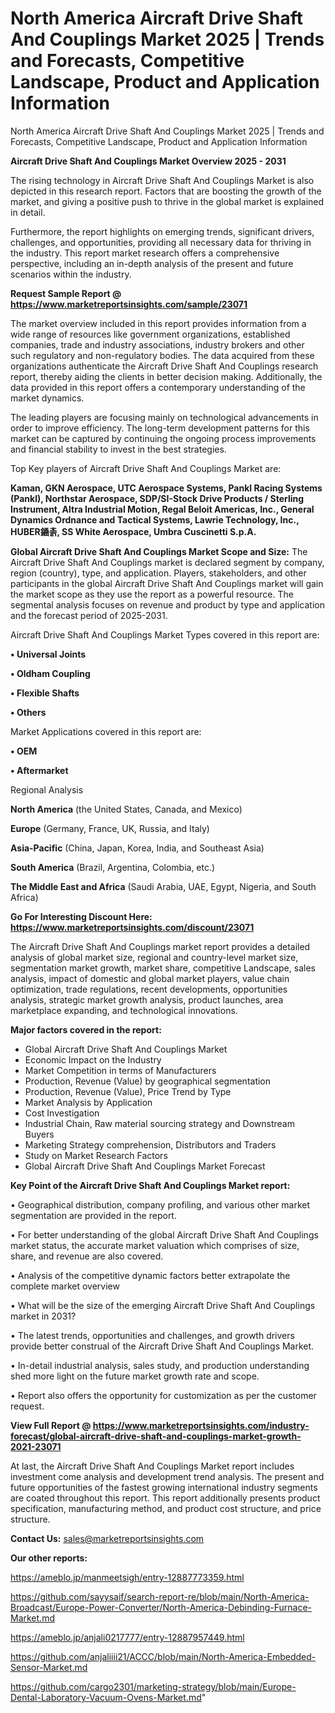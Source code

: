 # North America Aircraft Drive Shaft And Couplings Market 2025 | Trends and Forecasts, Competitive Landscape, Product and Application Information
North America Aircraft Drive Shaft And Couplings Market 2025 | Trends and Forecasts, Competitive Landscape, Product and Application Information

<Strong> Aircraft Drive Shaft And Couplings Market Overview 2025 - 2031</strong>

The rising technology in Aircraft Drive Shaft And Couplings Market is also depicted in this research report. Factors that are boosting the growth of the market, and giving a positive push to thrive in the global market is explained in detail.

Furthermore, the report highlights on emerging trends, significant drivers, challenges, and opportunities, providing all necessary data for thriving in the industry. This report market research offers a comprehensive perspective, including an in-depth analysis of the present and future scenarios within the industry.

<strong>Request Sample Report @ <a href=https://www.marketreportsinsights.com/sample/23071>https://www.marketreportsinsights.com/sample/23071</a></strong>

The market overview included in this report provides information from a wide range of resources like government organizations, established companies, trade and industry associations, industry brokers and other such regulatory and non-regulatory bodies. The data acquired from these organizations authenticate the Aircraft Drive Shaft And Couplings research report, thereby aiding the clients in better decision making. Additionally, the data provided in this report offers a contemporary understanding of the market dynamics.

The leading players are focusing mainly on technological advancements in order to improve efficiency. The long-term development patterns for this market can be captured by continuing the ongoing process improvements and financial stability to invest in the best strategies.

Top Key players of Aircraft Drive Shaft And Couplings Market are:

<strong>Kaman, GKN Aerospace, UTC Aerospace Systems, Pankl Racing Systems (Pankl), Northstar Aerospace, SDP/SI-Stock Drive Products / Sterling Instrument, Altra Industrial Motion, Regal Beloit Americas, Inc., General Dynamics Ordnance and Tactical Systems, Lawrie Technology, Inc., HUBER䥁촑, SS White Aerospace, Umbra Cuscinetti S.p.A.</strong>

<strong><b>Global Aircraft Drive Shaft And Couplings Market Scope and Size:</b></strong>
The Aircraft Drive Shaft And Couplings market is declared segment by company, region (country), type, and application. Players, stakeholders, and other participants in the global Aircraft Drive Shaft And Couplings market will gain the market scope as they use the report as a powerful resource. The segmental analysis focuses on revenue and product by type and application and the forecast period of 2025-2031.

Aircraft Drive Shaft And Couplings Market Types covered in this report are:

<strong>• Universal Joints

• Oldham Coupling

• Flexible Shafts

• Others</strong>

Market Applications covered in this report are:

<strong>• OEM

• Aftermarket</strong> 

Regional Analysis

<strong>North America</strong> (the United States, Canada, and Mexico)

<strong>Europe</strong> (Germany, France, UK, Russia, and Italy)

<strong>Asia-Pacific</strong> (China, Japan, Korea, India, and Southeast Asia)

<strong>South America</strong> (Brazil, Argentina, Colombia, etc.)

<strong>The Middle East and Africa</strong> (Saudi Arabia, UAE, Egypt, Nigeria, and South Africa)

<strong>Go For Interesting Discount Here: <a href=https://www.marketreportsinsights.com/discount/23071>https://www.marketreportsinsights.com/discount/23071</a></strong>

The Aircraft Drive Shaft And Couplings market report provides a detailed analysis of global market size, regional and country-level market size, segmentation market growth, market share, competitive Landscape, sales analysis, impact of domestic and global market players, value chain optimization, trade regulations, recent developments, opportunities analysis, strategic market growth analysis, product launches, area marketplace expanding, and technological innovations.

<strong><b>Major factors covered in the report:</b></strong>
<ul>
  <li>Global Aircraft Drive Shaft And Couplings Market </li>
  <li>Economic Impact on the Industry</li>
  <li>Market Competition in terms of Manufacturers</li>
  <li>Production, Revenue (Value) by geographical segmentation</li>
  <li>Production, Revenue (Value), Price Trend by Type</li>
  <li>Market Analysis by Application</li>
  <li>Cost Investigation</li>
  <li>Industrial Chain, Raw material sourcing strategy and Downstream Buyers</li>
  <li>Marketing Strategy comprehension, Distributors and Traders</li>
  <li>Study on Market Research Factors</li>
  <li>Global Aircraft Drive Shaft And Couplings Market Forecast</li>
</ul>

<strong><b>Key Point of the Aircraft Drive Shaft And Couplings Market report:</b></strong>

• Geographical distribution, company profiling, and various other market segmentation are provided in the report.

• For better understanding of the global Aircraft Drive Shaft And Couplings market status, the accurate market valuation which comprises of size, share, and revenue are also covered.

• Analysis of the competitive dynamic factors better extrapolate the complete market overview

• What will be the size of the emerging Aircraft Drive Shaft And Couplings market in 2031?

• The latest trends, opportunities and challenges, and growth drivers provide better construal of the Aircraft Drive Shaft And Couplings Market.

• In-detail industrial analysis, sales study, and production understanding shed more light on the future market growth rate and scope.

• Report also offers the opportunity for customization as per the customer request.

<strong><b>View Full Report @ <a href=https://www.marketreportsinsights.com/industry-forecast/global-aircraft-drive-shaft-and-couplings-market-growth-2021-23071>https://www.marketreportsinsights.com/industry-forecast/global-aircraft-drive-shaft-and-couplings-market-growth-2021-23071</a></b></strong>


At last, the Aircraft Drive Shaft And Couplings Market report includes investment come analysis and development trend analysis. The present and future opportunities of the fastest growing international industry segments are coated throughout this report. This report additionally presents product specification, manufacturing method, and product cost structure, and price structure.

<strong>Contact Us:</strong>
sales@marketreportsinsights.com

<strong>Our other reports:</strong>

<a href=https://ameblo.jp/manmeetsigh/entry-12887773359.html>https://ameblo.jp/manmeetsigh/entry-12887773359.html</a>

<a href=https://github.com/sayysaif/search-report-re/blob/main/North-America-Broadcast/Europe-Power-Converter/North-America-Debinding-Furnace-Market.md>https://github.com/sayysaif/search-report-re/blob/main/North-America-Broadcast/Europe-Power-Converter/North-America-Debinding-Furnace-Market.md</a>

<a href=https://ameblo.jp/anjali0217777/entry-12887957449.html>https://ameblo.jp/anjali0217777/entry-12887957449.html</a>

<a href=https://github.com/anjaliiii21/ACCC/blob/main/North-America-Embedded-Sensor-Market.md>https://github.com/anjaliiii21/ACCC/blob/main/North-America-Embedded-Sensor-Market.md</a>

<a href=https://github.com/cargo2301/marketing-strategy/blob/main/Europe-Dental-Laboratory-Vacuum-Ovens-Market.md>https://github.com/cargo2301/marketing-strategy/blob/main/Europe-Dental-Laboratory-Vacuum-Ovens-Market.md</a>"
